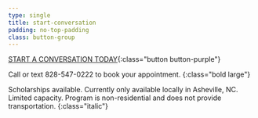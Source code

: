 ```yaml
---
type: single
title: start-conversation
padding: no-top-padding
class: button-group
---
```


[START A CONVERSATION TODAY](https://mailchi.mp/b384804f5c90/seekhealing){:class="button button-purple"}

Call or text 828-547-0222 to book your appointment.
{:class="bold large"}

Scholarships available. Currently only available locally in Asheville, NC. Limited capacity. Program is non-residential and does not provide transportation.
{:class="italic"}